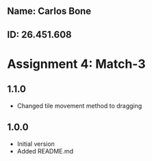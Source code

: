 ## Name: Carlos Bone
## ID: 26.451.608

# Assignment 4: Match-3

## 1.1.0
- Changed tile movement method to dragging

## 1.0.0 
- Initial version
- Added README.md